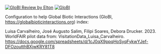 [![GloBI Review by Elton](../../actions/workflows/review.yml/badge.svg)](../../actions/workflows/review.yml) [![GloBI](https://api.globalbioticinteractions.org/interaction.svg?accordingTo=globi:globalbioticinteractions/carvalheiro2023&refutes=true&refutes=false)](https://globalbioticinteractions.org/?accordingTo=globi:globalbioticinteractions/carvalheiro2023)

Configuration to help Global Biotic Interactions (GloBI, https://globalbioticinteractions.org) index: 

Luisa Carvalheiro, José Augusto Salim, Filipi Soares, Debora Drucker. 2023. WorldFAIR pilot data from: VisitationData_Luisa_Carvalheiro. https://docs.google.com/spreadsheets/d/1cJ0qX9ppqHoSyqFykwYJef-DFOzoutthBXjwKRY81T8 
